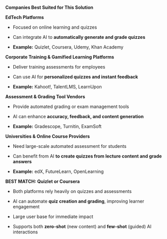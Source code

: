 **Companies Best Suited for This Solution**

**EdTech Platforms**

-   Focused on online learning and quizzes

-   Can integrate AI to **automatically generate and grade quizzes**

-   **Example:** Quizlet, Coursera, Udemy, Khan Academy

**Corporate Training & Gamified Learning Platforms**

-   Deliver training assessments for employees

-   Can use AI for **personalized quizzes and instant feedback**

-   **Example:** Kahoot!, TalentLMS, LearnUpon

**Assessment & Grading Tool Vendors**

-   Provide automated grading or exam management tools

-   AI can enhance **accuracy, feedback, and content generation**

-   **Example:** Gradescope, Turnitin, ExamSoft

**Universities & Online Course Providers**

-   Need large-scale automated assessment for students

-   Can benefit from AI **to create quizzes from lecture content and
    grade answers**

-   **Example:** edX, FutureLearn, OpenLearning

**BEST MATCH: Quizlet or Coursera**

-   Both platforms rely heavily on quizzes and assessments

-   AI can automate **quiz creation and grading**, improving learner
    engagement

-   Large user base for immediate impact

-   Supports both **zero-shot** (new content) and **few-shot** (guided)
    AI interactions
